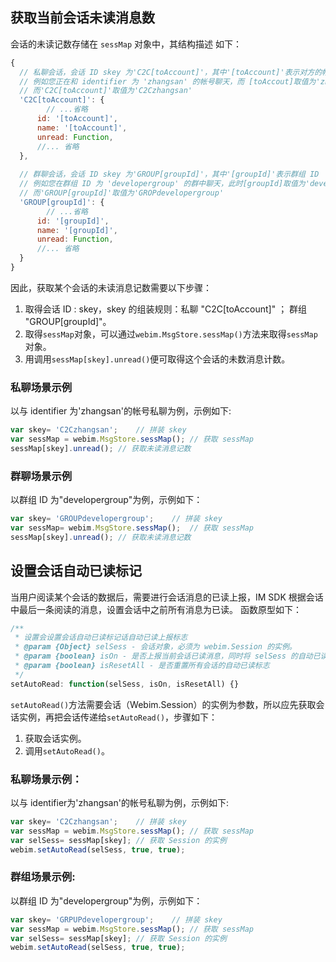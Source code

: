 ## 获取当前会话未读消息数

会话的未读记数存储在 `sessMap` 对象中，其结构描述 如下：
```javascript
{
  // 私聊会话，会话 ID skey 为'C2C[toAccount]'，其中'[toAccount]'表示对方的帐号
  // 例如您正在和 identifier 为 'zhangsan' 的帐号聊天，而 [toAccout]取值为'zhangsan'。
  // 而'C2C[toAccount]'取值为'C2Czhangsan'
  'C2C[toAccount]': {
     	// ...省略
      id: '[toAccount]',
      name: '[toAccount]',
      unread: Function,
      //... 省略
  },
  
  // 群聊会话，会话 ID skey 为'GROUP[groupId]'，其中'[groupId]'表示群组 ID
  // 例如您在群组 ID 为 'developergroup' 的群中聊天，此时[groupId]取值为'developergroup'。
  // 而'GROUP[groupId]'取值为'GROPdevelopergroup'
  'GROUP[groupId]': {
    	// ...省略
      id: '[groupId]',
      name: '[groupId]',
      unread: Function,
      //... 省略
  }
}
```

因此，获取某个会话的未读消息记数需要以下步骤：
1. 取得会话 ID : skey，skey 的组装规则：私聊 "C2C[toAccount]" ； 群组 "GROUP[groupId]"。
2. 取得`sessMap`对象，可以通过`webim.MsgStore.sessMap()`方法来取得`sessMap`对象。
3. 用调用`sessMap[skey].unread()`便可取得这个会话的未数消息计数。

### 私聊场景示例

以与 identifier 为'zhangsan'的帐号私聊为例，示例如下:

```javascript
var skey= 'C2Czhangsan';	// 拼装 skey
var sessMap = webim.MsgStore.sessMap();	// 获取 sessMap
sessMap[skey].unread();	// 获取未读消息记数
```

### 群聊场景示例

以群组 ID 为"developergroup"为例，示例如下：

```javascript
var skey= 'GROUPdevelopergroup';	// 拼装 skey
var sessMap= webim.MsgStore.sessMap();	// 获取 sessMap
sessMap[skey].unread();	// 获取未读消息记数
```

## 设置会话自动已读标记 

当用户阅读某个会话的数据后，需要进行会话消息的已读上报，IM SDK 根据会话中最后一条阅读的消息，设置会话中之前所有消息为已读。 函数原型如下：

```javascript
/**
 * 设置会设置会话自动已读标记话自动已读上报标志
 * @param {Object} selSess - 会话对象，必须为 webim.Session 的实例。
 * @param {boolean} isOn - 是否上报当前会话已读消息，同时将 selSess 的自动已读消息标志改为 isOn
 * @param {boolean} isResetAll - 是否重置所有会话的自动已读标志
 */
setAutoRead: function(selSess, isOn, isResetAll) {}
```

`setAutoRead()`方法需要会话（Webim.Session）的实例为参数，所以应先获取会话实例，再把会话传递给`setAutoRead()`，步骤如下：
1. 获取会话实例。
2. 调用`setAutoRead()`。

### 私聊场景示例：

以与 identifier为'zhangsan'的帐号私聊为例，示例如下: 

```javascript
var skey= 'C2Czhangsan';	// 拼装 skey
var sessMap = webim.MsgStore.sessMap();	// 获取 sessMap
var selSess= sessMap[skey];	// 获取 Session 的实例
webim.setAutoRead(selSess, true, true);
```



### 群组场景示例:

以群组 ID 为"developergroup"为例，示例如下：

```javascript
var skey= 'GRPUPdevelopergroup';	// 拼装 skey
var sessMap = webim.MsgStore.sessMap();	// 获取 sessMap
var selSess= sessMap[skey];	// 获取 Session 的实例
webim.setAutoRead(selSess, true, true);
```
